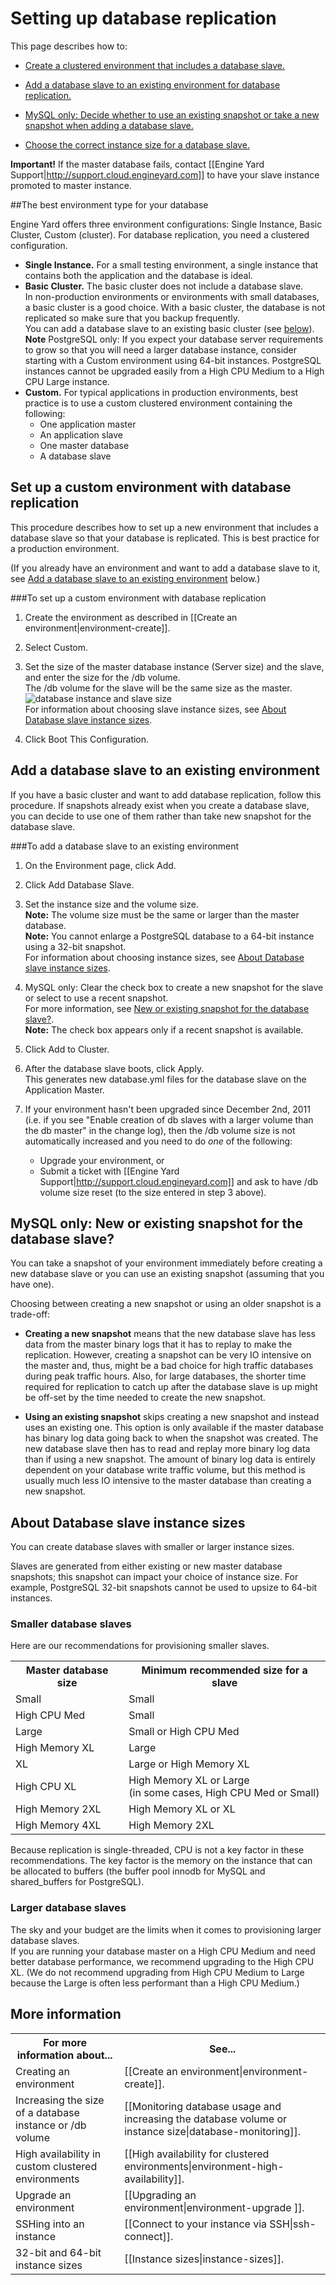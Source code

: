 # Setting up database replication

This page describes how to:  
 
* [Create a clustered environment that includes a database slave.][2] 

* [Add a database slave to an existing environment for database replication.][3]

* [MySQL only: Decide whether to use an existing snapshot or take a new snapshot when adding a database slave.][4]

* [Choose the correct instance size for a database slave.][6]


**Important!** If the master database fails, contact [[Engine Yard Support|http://support.cloud.engineyard.com]] to have your slave instance promoted to master instance.

##The best environment type for your database

Engine Yard offers three environment configurations: Single Instance, Basic Cluster, Custom (cluster). For database replication, you need a clustered configuration.

* **Single Instance.** For a small testing environment, a single instance that contains both the application and the database is ideal. 
* **Basic Cluster.** The basic cluster does not include a database slave.  
    In non-production environments or environments with small databases, a basic cluster is a good choice. With a basic cluster, the database is not replicated so make sure that you backup frequently.  
    You can add a database slave to an existing basic cluster (see [below][3]).  
    **Note** PostgreSQL only: If you expect your database server requirements to grow so that you will need a larger database instance, consider starting with a Custom environment using 64-bit instances. PostgreSQL instances cannot be upgraded easily from a High CPU Medium to a High CPU Large instance.  
* **Custom.** For typical applications in production environments, best practice is to use a custom clustered environment containing the following:  
    * One application master
    * An application slave
    * One master database
    * A database slave


<h2 id="topic2"> Set up a custom environment with database replication</h2>

This procedure describes how to set up a new environment that includes a database slave so that your database is replicated. This is best practice for a production environment. 

(If you already have an environment and want to add a database slave to it, see [Add a database slave to an existing environment][4] below.)

###To set up a custom environment with database replication

1. Create the environment as described in [[Create an environment|environment-create]].
2. Select Custom.
3. Set the size of the master database instance (Server size) and the slave, and enter the size for the /db volume.  
    The /db volume for the slave will be the same size as the master.  
    ![database instance and slave size](images/db_server_n_slave.png)  
    For information about choosing slave instance sizes, see [About Database slave instance sizes][6].
    
4. Click Boot This Configuration.


<h2 id="topic3">Add a database slave to an existing environment</h2>

If you have a basic cluster and want to add database replication, follow this procedure. If snapshots already exist when you create a database slave, you can decide to use one of them rather than take new snapshot for the database slave.

###To add a database slave to an existing environment

1. On the Environment page, click Add.  

2. Click Add Database Slave.

3. Set the instance size and the volume size.   
    **Note:** The volume size must be the same or larger than the master database.  
    **Note:** You cannot enlarge a PostgreSQL database to a 64-bit instance using a 32-bit snapshot.  
    For information about choosing instance sizes, see [About Database slave instance sizes][6].
    

3. MySQL only: Clear the check box to create a new snapshot for the slave or select to use a recent snapshot.     
    For more information, see [New or existing snapshot for the database slave?][3].  
    **Note:** The check box appears only if a recent snapshot is available.
    
3. Click Add to Cluster.

4. After the database slave boots, click Apply.  
    This generates new database.yml files for the database slave on the Application Master.


5. If your environment hasn't been upgraded since December 2nd, 2011 (i.e. if you see "Enable creation of db slaves with a larger volume than the db master" in the change log), then the /db volume size is not automatically increased and you need to do _one_ of the following:  
	* Upgrade your environment, or
	* Submit a ticket with [[Engine Yard Support|http://support.cloud.engineyard.com]] and ask to have /db volume size reset (to the size entered in step 3 above).
 

<!-- QUESTION: Do I still have to click Apply after this? PL-6488 -->

<h2 id="topic4">MySQL only: New or existing snapshot for the database slave?</h2>

You can take a snapshot of your environment immediately before creating a new database slave or you can use an existing snapshot (assuming that you have one). 

Choosing between creating a new snapshot or using an older snapshot is a trade-off:

* **Creating a new snapshot** means that the new database slave has less data from the master binary logs that it has to replay to make the replication.  However, creating a snapshot can be very IO intensive on the master and, thus, might be a bad choice for high traffic databases during peak traffic hours.  Also, for large databases, the shorter time required for replication to catch up after the database slave is up might be off-set by the time needed to create the new snapshot.

* **Using an existing snapshot** skips creating a new snapshot and instead uses an existing one.  This option is only available if the master database has binary log data going back to when the snapshot was created. The new database slave then has to read and replay more binary log data than if using a new snapshot. The amount of binary log data is entirely dependent on your database write traffic volume, but this method is usually much less IO intensive to the master database than creating a new snapshot.

<h2 id="topic6">About Database slave instance sizes</h2>

You can create database slaves with smaller or larger instance sizes. 

Slaves are generated from either existing or new master database snapshots; this snapshot can impact your choice of instance size. For example, PostgreSQL 32-bit snapshots cannot be used to upsize to 64-bit instances. 

### Smaller database slaves

Here are our recommendations for provisioning smaller slaves. 

<table>
<tr>
  <th>Master database size</th>
  <th>Minimum recommended size for a slave</th>
</tr>
<tr>
  <td>Small</td>
  <td>Small</td>
</tr>
<tr>
  <td>High CPU Med</td>
  <td>Small</td>
</tr>
<tr>
  <td>Large</td>
  <td>Small or High CPU Med </td>
</tr>
<tr>
  <td> High Memory XL </td>
  <td>Large</td>
</tr>
<tr>
  <td>XL</td>
  <td>Large or High Memory XL</td>
</tr>
<tr>
  <td> High CPU XL </td>
  <td>High Memory XL or Large <br>(in some cases, High CPU Med or Small) </td>
</tr>
<tr>
  <td> High Memory 2XL</td>
  <td>High Memory XL or XL </td>
</tr>
<tr>
  <td> High Memory 4XL</td>
  <td>High Memory 2XL </td>
</tr>
</table>


Because replication is single-threaded, CPU is not a key factor in these recommendations. The key factor is the memory on the instance that can be allocated to buffers (the buffer pool innodb for MySQL and shared_buffers for PostgreSQL).

### Larger database slaves

The sky and your budget are the limits when it comes to provisioning larger database slaves.   
If you are running your database master on a High CPU Medium and need better database performance, we recommend upgrading to the High CPU XL. (We do not recommend upgrading from High CPU Medium to Large because the Large is often less performant than a High CPU Medium.)

<h2 id="topic5"> More information</h2>

<table>
  <tr>
    <th>For more information about...</th><th>See...</th>
  </tr>
  <tr>
    <td>Creating an environment</td><td>[[Create an environment|environment-create]].</td>
  </tr>
  <tr>
    <td>Increasing the size of a database instance or /db volume</td><td>[[Monitoring database usage and increasing the database volume or instance size|database-monitoring]].</td>
  </tr>
  <tr>
    <td>High availability in custom clustered environments</td><td>[[High availability for clustered environments|environment-high-availability]].</td>
  </tr> 
<tr>
    <td>Upgrade an environment</td><td>[[Upgrading an environment|environment-upgrade ]].</td>
  </tr>
  <tr>
	<td>SSHing into an instance</td><td>[[Connect to your instance via SSH|ssh-connect]].</td>
  </tr>
  <tr>
	<td>32-bit and 64-bit instance sizes</td><td>[[Instance sizes|instance-sizes]].
</table>


[1]: #topic1        "topic1"
[2]: #topic2        "topic2"
[3]: #topic3        "topic3"
[4]: #topic4		"topic4"
[5]: #topic5        "topic5"
[6]: #topic6        "topic6"
